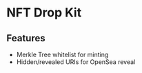 # NFT Drop Kit

## Features

- Merkle Tree whitelist for minting
- Hidden/revealed URIs for OpenSea reveal

